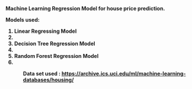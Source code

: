 <b>Machine Learning Regression Model for house price prediction.<b/>

<b>Models used:<b />
<ol><li>Linear Regressing Model<li/><li>Decision Tree Regression Model<li/><li>Random Forest Regression Model<li/><ol/>

Data set used : <a>https://archive.ics.uci.edu/ml/machine-learning-databases/housing/<a />
